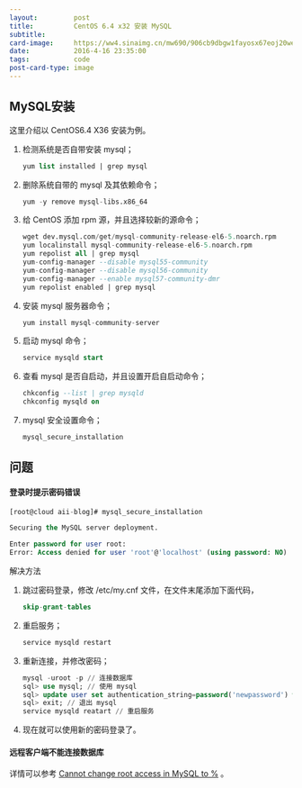 ```yaml
---
layout:     	post
title:      	CentOS 6.4 x32 安装 MySQL
subtitle:   
card-image: 	https://ww4.sinaimg.cn/mw690/906cb9dbgw1fayosx67eoj20we0f4juo.jpg
date:       	2016-4-16 23:35:00
tags:      		code
post-card-type: image
---
```


## MySQL安装

这里介绍以 CentOS6.4 X36 安装为例。

1. 检测系统是否自带安装 mysql；

	```sql
	yum list installed | grep mysql
	```
2. 删除系统自带的 mysql 及其依赖命令；

	```sql
	yum -y remove mysql-libs.x86_64
	```
3. 给 CentOS 添加 rpm 源，并且选择较新的源命令；

	```sql
	wget dev.mysql.com/get/mysql-community-release-el6-5.noarch.rpm
	yum localinstall mysql-community-release-el6-5.noarch.rpm
	yum repolist all | grep mysql
	yum-config-manager --disable mysql55-community
	yum-config-manager --disable mysql56-community
	yum-config-manager --enable mysql57-community-dmr
	yum repolist enabled | grep mysql
	```

4. 安装 mysql 服务器命令；

	```sql
	yum install mysql-community-server
	```

5. 启动 mysql 命令；

	```sql
	service mysqld start
	```

6. 查看 mysql 是否自启动，并且设置开启自启动命令；

	```sql
	chkconfig --list | grep mysqld
	chkconfig mysqld on
	```

7. mysql 安全设置命令；

	```sql
	mysql_secure_installation
	```

## 问题

#### 登录时提示密码错误

```sql
[root@cloud aii-blog]# mysql_secure_installation

Securing the MySQL server deployment.

Enter password for user root:
Error: Access denied for user 'root'@'localhost' (using password: NO)
```

解决方法

1. 跳过密码登录，修改 /etc/my.cnf 文件，在文件末尾添加下面代码，

	```sql
	skip-grant-tables
	```
2. 重启服务；

	```sql
	service mysqld restart
	```
3. 重新连接，并修改密码；

	```sql
	mysql -uroot -p // 连接数据库
	sql> use mysql; // 使用 mysql
	sql> update user set authentication_string=password('newpassword') where user='root'; // 修改 root 用户密码
	sql> exit; // 退出 mysql
	service mysqld reatart // 重启服务
	```
4. 现在就可以使用新的密码登录了。

#### 远程客户端不能连接数据库

详情可以参考 [Cannot change root access in MySQL to %](http://dba.stackexchange.com/questions/45806/cannot-change-root-access-in-mysql-to) 。
